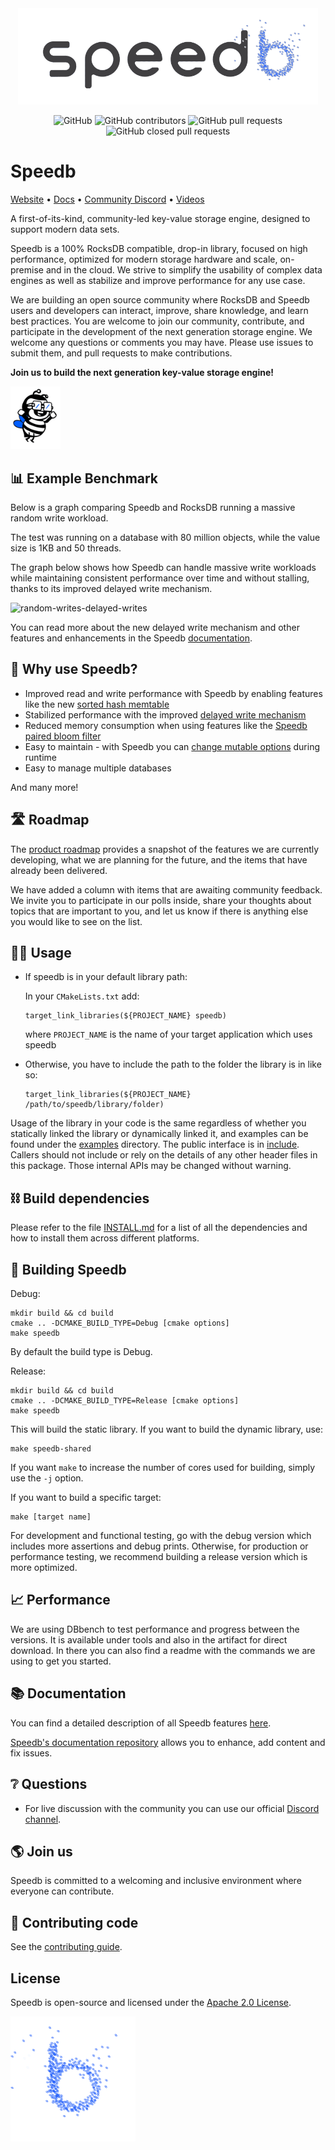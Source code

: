 <div align="center">
  <picture>
    <source media="(prefers-color-scheme: dark)" srcset=".github/speedb-logo-dark.gif" width="480px" >
    <img src=".github/speedb-logo.gif" width="480px">
  </picture>
</div>

<div align="center">

![GitHub](https://img.shields.io/github/license/speedb-io/speedb)
![GitHub contributors](https://img.shields.io/github/contributors/speedb-io/speedb?color=blue)
![GitHub pull requests](https://img.shields.io/github/issues-pr/speedb-io/speedb)
![GitHub closed pull requests](https://img.shields.io/github/issues-pr-closed/speedb-io/speedb?color=green)
</div>

# Speedb
[Website](https://www.speedb.io) • [Docs](https://docs.speedb.io/) • [Community Discord](https://discord.com/invite/5fVUUtM2cG) • [Videos](https://www.youtube.com/watch?v=jM987hjxRxI&list=UULF6cdtbCAzRnWtluhMsmjGKw&index=2)

A first-of-its-kind, community-led key-value storage engine, designed to support modern data sets. 

Speedb is a 100% RocksDB compatible, drop-in library, focused on high performance, optimized for modern storage hardware and scale, on-premise and in the cloud. 
We strive to simplify the usability of complex data engines as well as stabilize and improve performance for any use case.

We are building an open source community where RocksDB and Speedb users and developers can interact, improve, share knowledge, and learn best practices. You are welcome to join our community, contribute, and participate in the development of the next generation storage engine. We welcome any questions or comments you may have. Please use issues to submit them, and pull requests to make contributions.


**Join us to build the next generation key-value storage engine!**

<picture>
  <source media="(prefers-color-scheme: dark)" srcset=".github/new-bee-mascot-dark.gif" width="80px" >
  <img src=".github/new-bee-mascot.gif" width="80px">
</picture>


## 📊 Example Benchmark

Below is a graph comparing Speedb and RocksDB running a massive random write workload.

The test was running on a database with 80 million objects, while the value size is 1KB and 50 threads. 

The graph below shows how Speedb can handle massive write workloads while maintaining consistent performance over time and without stalling, thanks to its improved delayed write mechanism.

![random-writes-delayed-writes](https://github.com/speedb-io/speedb/assets/107058910/dca2785a-d43f-494d-ad34-815ade50ca7a)


You can read more about the new delayed write mechanism and other features and enhancements in the Speedb [documentation](https://docs.speedb.io/enhancements/dynamic-delayed-writes).

## 💬 Why use Speedb?
* Improved read and write performance with Speedb by enabling features like the new [sorted hash memtable](https://docs.speedb.io/speedb-features/sorted-hash-memtable) 
* Stabilized performance with the improved [delayed write mechanism](https://docs.speedb.io/enhancements/dynamic-delayed-writes) 
* Reduced memory consumption when using features like the [Speedb paired bloom filter](https://docs.speedb.io/speedb-features/paired-bloom-filter)
* Easy to maintain - with Speedb you can [change mutable options](https://docs.speedb.io/speedb-features/live-configuration-changes) during runtime 
* Easy to manage multiple databases

And many more!

## 🛣️ Roadmap

The [product roadmap](https://github.com/orgs/speedb-io/projects/4/views/1) provides a snapshot of the features we are currently developing, what we are planning for the future, and the items that have already been delivered.

We have added a column with items that are awaiting community feedback. We invite you to participate in our polls inside, share your thoughts about topics that are important to you, and let us know if there is anything else you would like to see on the list.


## 👷‍♀️ Usage
* If speedb is in your default library path:


  In your `CMakeLists.txt` add:
  ```
  target_link_libraries(${PROJECT_NAME} speedb)
  ```
  where `PROJECT_NAME` is the name of your target application which uses speedb

* Otherwise, you have to include the path to the folder the library is in like so:
	
  ```
  target_link_libraries(${PROJECT_NAME} /path/to/speedb/library/folder)
  ```


Usage of the library in your code is the same regardless of whether you statically linked the library or dynamically linked it, and examples can be found under the [examples](examples) directory.
The public interface is in [include](include/rocksdb). Callers should not include or rely on the details of any other header files in this package. Those internal APIs may be changed without warning.


## ⛓️ Build dependencies

Please refer to the file [INSTALL.md](INSTALL.md) for a list of all the
dependencies and how to install them across different platforms.


## 🔨 Building Speedb 

Debug:

    mkdir build && cd build
    cmake .. -DCMAKE_BUILD_TYPE=Debug [cmake options]
    make speedb

By default the build type is Debug.

Release:

    mkdir build && cd build
    cmake .. -DCMAKE_BUILD_TYPE=Release [cmake options]
    make speedb

This will build the static library. If you want to build the dynamic library,
use:

    make speedb-shared

If you want `make` to increase the number of cores used for building, simply use
the `-j` option.

If you want to build a specific target:

    make [target name]

For development and functional testing, go with the debug version which includes
more assertions and debug prints. Otherwise, for production or performance
testing, we recommend building a release version which is more optimized.

## 📈 Performance 

We are using DBbench to test performance and progress between the versions. It is available under tools and also in the artifact for direct download.
In there you can also find a readme with the commands we are using to get you started. 





## 📚 Documentation

You can find a detailed description of all Speedb features [here](https://speedb.gitbook.io/documentation/).

[Speedb's documentation repository](https://github.com/speedb-io/documentation) allows you to enhance, add content and fix issues. 



## ❔ Questions 

- For live discussion with the community you can use our official [Discord channel](https://discord.gg/5fVUUtM2cG). 



## 🌎 Join us 

Speedb is committed to a welcoming and inclusive environment where everyone can
contribute.


## 🫴 Contributing code

See the [contributing guide](CONTRIBUTING.md).


## License
Speedb is open-source and licensed under the [Apache 2.0 License](LICENSE.Apache).


<img src=".github/speedb-b.gif" width="200px">
